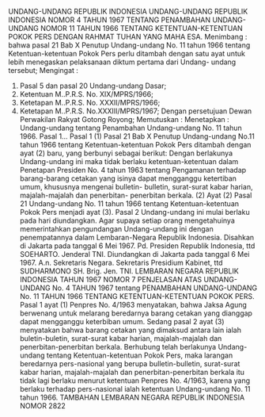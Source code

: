  UNDANG-UNDANG REPUBLIK INDONESIA UNDANG-UNDANG REPUBLIK INDONESIA NOMOR 4 TAHUN 1967 TENTANG PENAMBAHAN UNDANG-UNDANG NOMOR 11 TAHUN 1966 TENTANG KETENTUAN-KETENTUAN POKOK PERS
DENGAN RAHMAT TUHAN YANG MAHA ESA.
Menimbang :
 bahwa pasal 21 Bab X Penutup Undang-undang No. 11 tahun 1966 tentang Ketentuan-ketentuan Pokok Pers perlu ditambah dengan satu ayat untuk lebih menegaskan pelaksanaan diktum pertama dari Undang- undang tersebut;
Mengingat :

1. Pasal 5 dan pasal 20 Undang-undang Dasar;
2. Ketentuan M..P.R.S. No. XIX/MPRS/1966;
3. Ketetapan M..P.R.S. No. XXXII/MPRS/1966;
4. Ketetapan M..P.R.S. No.XXXIII/MPRS/1967; Dengan persetujuan Dewan Perwakilan Rakyat Gotong Royong; Memutuskan : Menetapkan : Undang-undang tentang Penambahan Undang-undang No. 11 tahun 1966. Pasal 1…
Pasal 1
(1) Pasal 21 Bab X Penutup Undang-undang No.11 tahun 1966 tentang Ketentuan-ketentuan Pokok Pers ditambah dengan ayat (2) baru, yang berbunyi sebagai berikut: Dengan berlakunya Undang-undang ini maka tidak berlaku ketentuan-ketentuan dalam Penetapan Presiden No. 4 tahun 1963 tentang Pengamanan terhadap barang-barang cetakan yang isinya dapat mengganggu ketertiban umum, khususnya mengenai bulletin- bulletin, surat-surat kabar harian, majalah-majalah dan penerbitan- penerbitan berkala.
(2) Ayat (2) Pasal 21 Undang-undang No. 11 tahun 1966 tentang Ketentuan-ketentuan Pokok Pers menjadi ayat (3).
Pasal 2
Undang-undang ini mulai berlaku pada hari diundangkan. Agar supaya setiap orang mengetahuinya memerintahkan pengundangan Undang-undang ini dengan penempatannya dalam Lembaran-Negara Republik Indonesia. Disahkan di Jakarta pada tanggal 6 Mei 1967. Pd. Presiden Republik Indonesia, ttd SOEHARTO. Jenderal TNI. Diundangkan di Jakarta pada tanggal 6 Mei 1967. A.n. Sekretaris Negara. Sekretaris Presidium Kabinet, ttd SUDHARMONO SH. Brig. Jen. TNI. LEMBARAN NEGARA REPUBLIK INDONESIA TAHUN 1967 NOMOR 7 PENJELASAN ATAS UNDANG-UNDANG No. 4 TAHUN 1967 tentang PENAMBAHAN UNDANG-UNDANG No. 11 TAHUN 1966 TENTANG KETENTUAN-KETENTUAN POKOK PERS. Pasal 1 ayat (1) Penpres No. 4/1963 menyatakan, bahwa Jaksa Agung berwenang untuk melarang beredarnya barang cetakan yang dianggap dapat mengganggu keterbiban umum. Sedang pasal 2 ayat (3) menyatakan bahwa barang cetakan yang dimaksud antara lain ialah buletin-buletin, surat-surat kabar harian, majalah-majalah dan penerbitan-penerbitan berkala. Berhubung telah berlakunya Undang-undang tentang Ketentuan-ketentuan Pokok Pers, maka larangan beredarnya pers-nasional yang berupa bulletin-bulletin, surat-surat kabar harian, majalah-majalah dan penerbitan-penerbitan berkala itu tidak lagi berlaku menurut ketentuan Penpres No. 4/1963, karena yang berlaku terhadap pers-nasional ialah ketentuan Undang-undang No. 11 tahun 1966. TAMBAHAN LEMBARAN NEGARA REPUBLIK INDONESIA NOMOR 2822